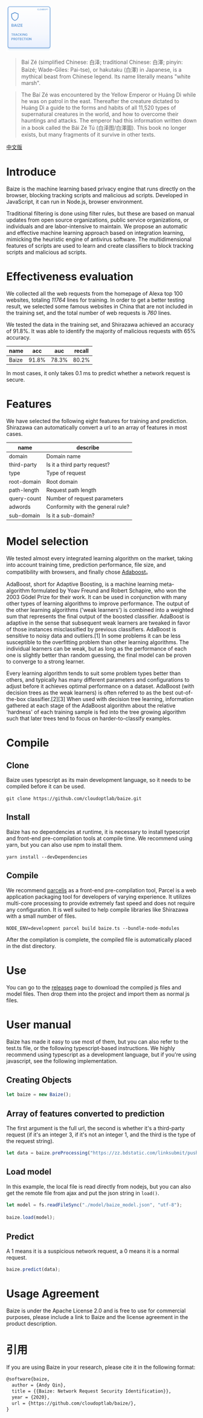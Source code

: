 <img  src="https://raw.githubusercontent.com/cloudoptlab/baize/master/images/baize_logo.png"
      height="120"
      width="120">

> Baí Zé (simplified Chinese: 白泽; traditional Chinese: 白澤; pinyin: Baízé; Wade–Giles: Pai-tse), or hakutaku (白澤) in Japanese, is a mythical beast from Chinese legend. Its name literally means "white marsh".

> The Baí Zé was encountered by the Yellow Emperor or Huáng Dì while he was on patrol in the east. Thereafter the creature dictated to Huáng Dì a guide to the forms and habits of all 11,520 types of supernatural creatures in the world, and how to overcome their hauntings and attacks. The emperor had this information written down in a book called the Bái Zé Tú (白泽图/白澤圖). This book no longer exists, but many fragments of it survive in other texts.

[中文版](https://github.com/cloudoptlab/baize/blob/master/README_ZH.md)

# Introduce

Baize is the machine learning based privacy engine that runs directly on the browser, blocking tracking scripts and malicious ad scripts. Developed in JavaScript, it can run in Node.js, browser environment.

Traditional filtering is done using filter rules, but these are based on manual updates from open source organizations, public service organizations, or individuals and are labor-intensive to maintain. We propose an automatic and effective machine learning approach based on integration learning, mimicking the heuristic engine of antivirus software. The multidimensional features of scripts are used to learn and create classifiers to block tracking scripts and malicious ad scripts.

# Effectiveness evaluation

We collected all the web requests from the homepage of Alexa top 100 websites, totaling *11764* lines for training. In order to get a better testing result, we selected some famous websites in China that are not included in the training set, and the total number of web requests is *760* lines.

We tested the data in the training set, and Shirazawa achieved an accuracy of 91.8%. It was able to identify the majority of malicious requests with 65% accuracy.

name | acc | auc | recall
-|-|-|-
Baize | 91.8% | 78.3% | 80.2% |

In most cases, it only takes 0.1 ms to predict whether a network request is secure.

# Features

We have selected the following eight features for training and prediction. Shirazawa can automatically convert a url to an array of features in most cases.

name | describe
-|-
domain | Domain name
third-party | Is it a third party request?
type | Type of request
root-domain | Root domain
path-length | Request path length
query-count | Number of request parameters
adwords | Conformity with the general rule?
sub-domain | Is it a sub-domain?

# Model selection

We tested almost every integrated learning algorithm on the market, taking into account training time, prediction performance, file size, and compatibility with browsers, and finally chose [Adaboost](https://en.wikipedia.org/wiki/AdaBoost)。

AdaBoost, short for Adaptive Boosting, is a machine learning meta-algorithm formulated by Yoav Freund and Robert Schapire, who won the 2003 Gödel Prize for their work. It can be used in conjunction with many other types of learning algorithms to improve performance. The output of the other learning algorithms ('weak learners') is combined into a weighted sum that represents the final output of the boosted classifier. AdaBoost is adaptive in the sense that subsequent weak learners are tweaked in favor of those instances misclassified by previous classifiers. AdaBoost is sensitive to noisy data and outliers.[1] In some problems it can be less susceptible to the overfitting problem than other learning algorithms. The individual learners can be weak, but as long as the performance of each one is slightly better than random guessing, the final model can be proven to converge to a strong learner.

Every learning algorithm tends to suit some problem types better than others, and typically has many different parameters and configurations to adjust before it achieves optimal performance on a dataset. AdaBoost (with decision trees as the weak learners) is often referred to as the best out-of-the-box classifier.[2][3] When used with decision tree learning, information gathered at each stage of the AdaBoost algorithm about the relative 'hardness' of each training sample is fed into the tree growing algorithm such that later trees tend to focus on harder-to-classify examples.

# Compile

## Clone

Baize uses typescript as its main development language, so it needs to be compiled before it can be used.

`git clone https://github.com/cloudoptlab/baize.git`

## Install

Baize has no dependencies at runtime, it is necessary to install typescript and front-end pre-compilation tools at compile time. We recommend using yarn, but you can also use npm to install them.

`yarn install --devDependencies`

## Compile

We recommend [parceljs](https://parceljs.org/) as a front-end pre-compilation tool, Parcel is a web application packaging tool for developers of varying experience. It utilizes multi-core processing to provide extremely fast speed and does not require any configuration. It is well suited to help compile libraries like Shirazawa with a small number of files.

`NODE_ENV=development parcel build baize.ts --bundle-node-modules`

After the compilation is complete, the compiled file is automatically placed in the dist directory.

# Use

You can go to the [releases](https://github.com/cloudoptlab/baize/releases) page to download the compiled js files and model files. Then drop them into the project and import them as normal js files.

# User manual

Baize has made it easy to use most of them, but you can also refer to the test.ts file, or the following typescript-based instructions. We highly recommend using typescript as a development language, but if you're using javascript, see the following implementation.

## Creating Objects

```typescript
let baize = new Baize();
```

## Array of features converted to prediction

The first argument is the full url, the second is whether it's a third-party request (if it's an integer 3, if it's not an integer 1, and the third is the type of the request string).

```typescript
let data = baize.preProcessing("https://zz.bdstatic.com/linksubmit/push.js", 1, "script");
```

## Load model

In this example, the local file is read directly from nodejs, but you can also get the remote file from ajax and put the json string in `load()`.

```typescript
let model = fs.readFileSync("./model/baize_model.json", "utf-8");

baize.load(model);
```

## Predict

A 1 means it is a suspicious network request, a 0 means it is a normal request.

```typescript
baize.predict(data);
```

# Usage Agreement

Baize is under the Apache License 2.0 and is free to use for commercial purposes, please include a link to Baize and the license agreement in the product description.

# 引用

If you are using Baize in your research, please cite it in the following format:

```
@software{baize,
  author = {Andy Qin},
  title = {{Baize: Network Request Security Identification}},
  year = {2020},
  url = {https://github.com/cloudoptlab/baize/},
}
```